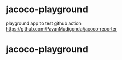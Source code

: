 # jacoco-playground
playground app to test github action https://github.com/PavanMudigonda/jacoco-reporter
# jacoco-playground
